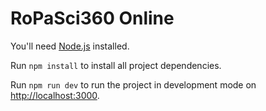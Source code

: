 # RoPaSci360 Online

You'll need [Node.js](https://nodejs.org/en/download/) installed.

Run `npm install` to install all project dependencies.

Run `npm run dev` to run the project in development mode on [http://localhost:3000](http://localhost:3000).
